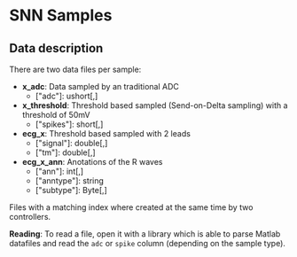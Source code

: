 # SNN Samples
## Data description
There are two data files per sample:
* **x_adc**: Data sampled by an traditional ADC
    * \["adc"\]: ushort[,]
* **x_threshold**: Threshold based sampled (Send-on-Delta sampling) with a threshold of 50mV
    * \["spikes"\]: short[,]
* **ecg_x**: Threshold based sampled with 2 leads
    * \["signal"\]: double[,]
    * \["tm"\]: double[,]
* **ecg_x_ann**: Anotations of the R waves
    * \["ann"\]: int[,]
    * \["anntype"\]: string
    * \["subtype"\]: Byte[,]

Files with a matching index where created at the same time by two controllers. 

**Reading**: To read a file, open it with a library which is able to parse Matlab datafiles and read the `adc` or `spike` column (depending on the sample type).
